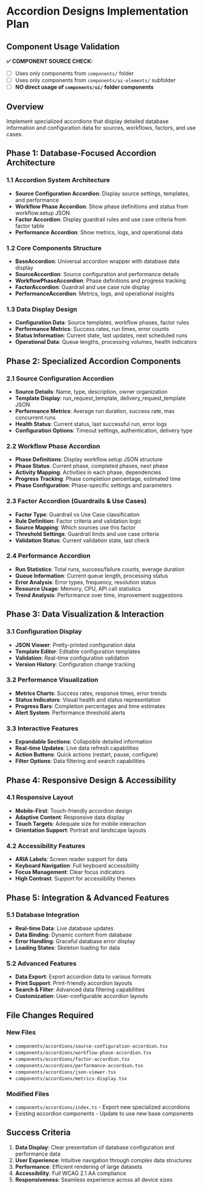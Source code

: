 # Accordion Designs Implementation Plan

## Component Usage Validation
**✅ COMPONENT SOURCE CHECK:**
- [ ] Uses only components from `components/` folder
- [ ] Uses only components from `components/ui-elements/` subfolder
- [ ] **NO direct usage of `components/ui/` folder components**

## Overview
Implement specialized accordions that display detailed database information and configuration data for sources, workflows, factors, and use cases.

## Phase 1: Database-Focused Accordion Architecture

### 1.1 Accordion System Architecture
- **Source Configuration Accordion**: Display source settings, templates, and performance
- **Workflow Phase Accordion**: Show phase definitions and status from workflow.setup JSON
- **Factor Accordion**: Display guardrail rules and use case criteria from factor table
- **Performance Accordion**: Show metrics, logs, and operational data

### 1.2 Core Components Structure
- **BaseAccordion**: Universal accordion wrapper with database data display
- **SourceAccordion**: Source configuration and performance details
- **WorkflowPhaseAccordion**: Phase definitions and progress tracking
- **FactorAccordion**: Guardrail and use case rule display
- **PerformanceAccordion**: Metrics, logs, and operational insights

### 1.3 Data Display Design
- **Configuration Data**: Source templates, workflow phases, factor rules
- **Performance Metrics**: Success rates, run times, error counts
- **Status Information**: Current state, last updates, next scheduled runs
- **Operational Data**: Queue lengths, processing volumes, health indicators

## Phase 2: Specialized Accordion Components

### 2.1 Source Configuration Accordion
- **Source Details**: Name, type, description, owner organization
- **Template Display**: run_request_template, delivery_request_template JSON
- **Performance Metrics**: Average run duration, success rate, max concurrent runs
- **Health Status**: Current status, last successful run, error logs
- **Configuration Options**: Timeout settings, authentication, delivery type

### 2.2 Workflow Phase Accordion
- **Phase Definitions**: Display workflow.setup JSON structure
- **Phase Status**: Current phase, completed phases, next phase
- **Activity Mapping**: Activities in each phase, dependencies
- **Progress Tracking**: Phase completion percentage, estimated time
- **Phase Configuration**: Phase-specific settings and parameters

### 2.3 Factor Accordion (Guardrails & Use Cases)
- **Factor Type**: Guardrail vs Use Case classification
- **Rule Definition**: Factor criteria and validation logic
- **Source Mapping**: Which sources use this factor
- **Threshold Settings**: Guardrail limits and use case criteria
- **Validation Status**: Current validation state, last check

### 2.4 Performance Accordion
- **Run Statistics**: Total runs, success/failure counts, average duration
- **Queue Information**: Current queue length, processing status
- **Error Analysis**: Error types, frequency, resolution status
- **Resource Usage**: Memory, CPU, API call statistics
- **Trend Analysis**: Performance over time, improvement suggestions

## Phase 3: Data Visualization & Interaction

### 3.1 Configuration Display
- **JSON Viewer**: Pretty-printed configuration data
- **Template Editor**: Editable configuration templates
- **Validation**: Real-time configuration validation
- **Version History**: Configuration change tracking

### 3.2 Performance Visualization
- **Metrics Charts**: Success rates, response times, error trends
- **Status Indicators**: Visual health and status representation
- **Progress Bars**: Completion percentages and time estimates
- **Alert System**: Performance threshold alerts

### 3.3 Interactive Features
- **Expandable Sections**: Collapsible detailed information
- **Real-time Updates**: Live data refresh capabilities
- **Action Buttons**: Quick actions (restart, pause, configure)
- **Filter Options**: Data filtering and search capabilities

## Phase 4: Responsive Design & Accessibility

### 4.1 Responsive Layout
- **Mobile-First**: Touch-friendly accordion design
- **Adaptive Content**: Responsive data display
- **Touch Targets**: Adequate size for mobile interaction
- **Orientation Support**: Portrait and landscape layouts

### 4.2 Accessibility Features
- **ARIA Labels**: Screen reader support for data
- **Keyboard Navigation**: Full keyboard accessibility
- **Focus Management**: Clear focus indicators
- **High Contrast**: Support for accessibility themes

## Phase 5: Integration & Advanced Features

### 5.1 Database Integration
- **Real-time Data**: Live database updates
- **Data Binding**: Dynamic content from database
- **Error Handling**: Graceful database error display
- **Loading States**: Skeleton loading for data

### 5.2 Advanced Features
- **Data Export**: Export accordion data to various formats
- **Print Support**: Print-friendly accordion layouts
- **Search & Filter**: Advanced data filtering capabilities
- **Customization**: User-configurable accordion layouts

## File Changes Required

### New Files
- `components/accordions/source-configuration-accordion.tsx`
- `components/accordions/workflow-phase-accordion.tsx`
- `components/accordions/factor-accordion.tsx`
- `components/accordions/performance-accordion.tsx`
- `components/accordions/json-viewer.tsx`
- `components/accordions/metrics-display.tsx`

### Modified Files
- `components/accordions/index.ts` - Export new specialized accordions
- Existing accordion components - Update to use new base components

## Success Criteria

1. **Data Display**: Clear presentation of database configuration and performance data
2. **User Experience**: Intuitive navigation through complex data structures
3. **Performance**: Efficient rendering of large datasets
4. **Accessibility**: Full WCAG 2.1 AA compliance
5. **Responsiveness**: Seamless experience across all device sizes
